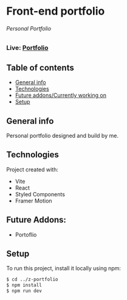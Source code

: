 # Front-end portfolio

###### Personal Portfolio

### Live: [Portfolio](https://zuza.netlify.app/)

## Table of contents

- [General info](#general-info)
- [Technologies](#technologies)
- [Future addons/Currently working on](#future-addons)
- [Setup](#setup)

## General info

Personal portfolio designed and build by me.

## Technologies

Project created with:

- Vite
- React
- Styled Components
- Framer Motion

## Future Addons:

- Portoflio

## Setup

To run this project, install it locally using npm:

```bash
$ cd ../z-portfolio
$ npm install
$ npm run dev
```
